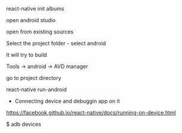 react-native init albums

open android studio

open from existing sources

Select the project folder - select android

It will try to build

Tools -> android -> AVD manager

go to project directory

react-native run-android


* Connecting device and debuggin app on it

https://facebook.github.io/react-native/docs/running-on-device.html

$ adb devices